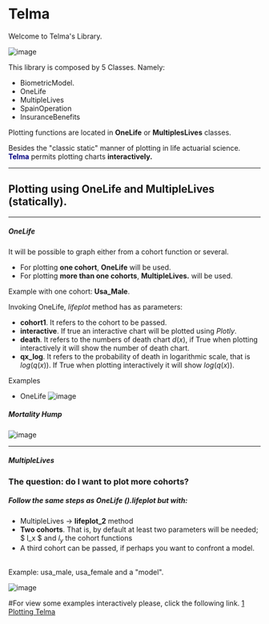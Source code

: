 # Telma

Welcome to Telma's Library.

![image](https://user-images.githubusercontent.com/67124439/126873444-3ee1e47d-f833-42da-bb75-6c4818c94c66.png)

This library is composed by 5 Classes. Namely:

* BiometricModel.
* OneLife
* MultipleLives
* SpainOperation
* InsuranceBenefits

Plotting functions are located in **OneLife** or **MultiplesLives** classes.

Besides the "classic static" manner of plotting in life actuarial science. **<font color='navy'>Telma</font>** permits plotting charts **interactively.**

---
## Plotting using OneLife and MultipleLives (statically).
---

##### OneLife
It will be possible to graph either from a cohort function or several. <br>
* For plotting **one cohort**,  **OneLife** will be used.<br>
* For plotting **more than one cohorts**, **MultipleLives.** will be used. <br>

Example with one cohort: **Usa_Male**.


Invoking OneLife, *lifeplot* method has as parameters:
* **cohort1**. It refers to the cohort to be passed.
* **interactive**. If true an interactive chart will be plotted using *Plotly*.
* **death**. It refers to the numbers of death chart $d(x)$, if True when plotting interactively it will show the number of death chart.
* **qx_log**. It refers to the probability of death in logarithmic scale, that is $log(q(x))$. If True when plotting interactively it will show $log(q(x))$.

Examples
* OneLife
![image](https://user-images.githubusercontent.com/67124439/126873650-ccbee964-f0c1-4ff0-aaef-117e811b8687.png)

##### Mortality Hump

![image](https://user-images.githubusercontent.com/67124439/126873678-74dd3518-78e4-4265-8c1a-fac9d3fdc5da.png)

---

##### MultipleLives

### The question: do I want to plot more cohorts?
##### Follow the same steps as OneLife ().lifeplot but with:

* MultipleLives $\rightarrow$ **lifeplot_2** method
* **Two cohorts**. That is, by default at least two parameters will be needed; $ l_x $ and $l_y$ the cohort functions 
* A third cohort can be passed, if perhaps you want to confront a model.

<br> Example: usa_male, usa_female and a "model".


![image](https://user-images.githubusercontent.com/67124439/126873575-399c4389-3696-48fc-9986-c15a3d094b61.png)

#For view some examples interactively please, click the following link. [1 Plotting Telma](https://nbviewer.jupyter.org/github/Joevalencia/telma/blob/main/1%20Plotting-example.ipynb)




